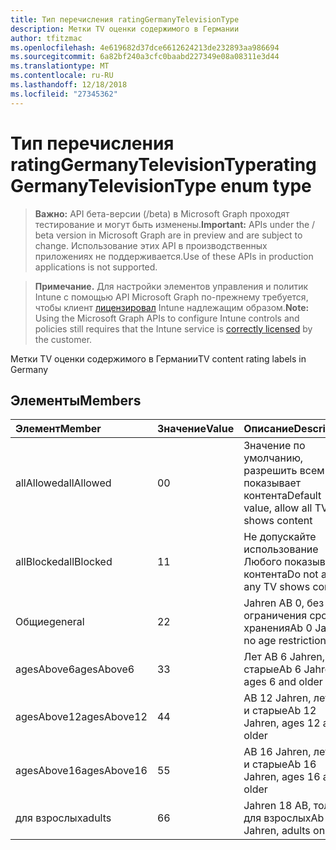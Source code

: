 ```yaml
---
title: Тип перечисления ratingGermanyTelevisionType
description: Метки TV оценки содержимого в Германии
author: tfitzmac
ms.openlocfilehash: 4e619682d37dce6612624213de232893aa986694
ms.sourcegitcommit: 6a82bf240a3cfc0baabd227349e08a08311e3d44
ms.translationtype: MT
ms.contentlocale: ru-RU
ms.lasthandoff: 12/18/2018
ms.locfileid: "27345362"
---
```

# <a name="ratinggermanytelevisiontype-enum-type"></a><span data-ttu-id="6c33b-103">Тип перечисления ratingGermanyTelevisionType</span><span class="sxs-lookup"><span data-stu-id="6c33b-103">ratingGermanyTelevisionType enum type</span></span>

> <span data-ttu-id="6c33b-104">**Важно:** API бета-версии (/beta) в Microsoft Graph проходят тестирование и могут быть изменены.</span><span class="sxs-lookup"><span data-stu-id="6c33b-104">**Important:** APIs under the / beta version in Microsoft Graph are in preview and are subject to change.</span></span> <span data-ttu-id="6c33b-105">Использование этих API в производственных приложениях не поддерживается.</span><span class="sxs-lookup"><span data-stu-id="6c33b-105">Use of these APIs in production applications is not supported.</span></span>

> <span data-ttu-id="6c33b-106">**Примечание.** Для настройки элементов управления и политик Intune с помощью API Microsoft Graph по-прежнему требуется, чтобы клиент [лицензировал](https://go.microsoft.com/fwlink/?linkid=839381) Intune надлежащим образом.</span><span class="sxs-lookup"><span data-stu-id="6c33b-106">**Note:** Using the Microsoft Graph APIs to configure Intune controls and policies still requires that the Intune service is [correctly licensed](https://go.microsoft.com/fwlink/?linkid=839381) by the customer.</span></span>

<span data-ttu-id="6c33b-107">Метки TV оценки содержимого в Германии</span><span class="sxs-lookup"><span data-stu-id="6c33b-107">TV content rating labels in Germany</span></span>
## <a name="members"></a><span data-ttu-id="6c33b-108">Элементы</span><span class="sxs-lookup"><span data-stu-id="6c33b-108">Members</span></span>
|<span data-ttu-id="6c33b-109">Элемент</span><span class="sxs-lookup"><span data-stu-id="6c33b-109">Member</span></span>|<span data-ttu-id="6c33b-110">Значение</span><span class="sxs-lookup"><span data-stu-id="6c33b-110">Value</span></span>|<span data-ttu-id="6c33b-111">Описание</span><span class="sxs-lookup"><span data-stu-id="6c33b-111">Description</span></span>|
|:---|:---|:---|
|<span data-ttu-id="6c33b-112">allAllowed</span><span class="sxs-lookup"><span data-stu-id="6c33b-112">allAllowed</span></span>|<span data-ttu-id="6c33b-113">0</span><span class="sxs-lookup"><span data-stu-id="6c33b-113">0</span></span>|<span data-ttu-id="6c33b-114">Значение по умолчанию, разрешить всем TV показывает контента</span><span class="sxs-lookup"><span data-stu-id="6c33b-114">Default value, allow all TV shows content</span></span>|
|<span data-ttu-id="6c33b-115">allBlocked</span><span class="sxs-lookup"><span data-stu-id="6c33b-115">allBlocked</span></span>|<span data-ttu-id="6c33b-116">1</span><span class="sxs-lookup"><span data-stu-id="6c33b-116">1</span></span>|<span data-ttu-id="6c33b-117">Не допускайте использование Любого показывает контента</span><span class="sxs-lookup"><span data-stu-id="6c33b-117">Do not allow any TV shows content</span></span>|
|<span data-ttu-id="6c33b-118">Общие</span><span class="sxs-lookup"><span data-stu-id="6c33b-118">general</span></span>|<span data-ttu-id="6c33b-119">2</span><span class="sxs-lookup"><span data-stu-id="6c33b-119">2</span></span>|<span data-ttu-id="6c33b-120">Jahren AB 0, без ограничения срока хранения</span><span class="sxs-lookup"><span data-stu-id="6c33b-120">Ab 0 Jahren, no age restrictions</span></span>|
|<span data-ttu-id="6c33b-121">agesAbove6</span><span class="sxs-lookup"><span data-stu-id="6c33b-121">agesAbove6</span></span>|<span data-ttu-id="6c33b-122">3</span><span class="sxs-lookup"><span data-stu-id="6c33b-122">3</span></span>|<span data-ttu-id="6c33b-123">Лет AB 6 Jahren, 6 и старые</span><span class="sxs-lookup"><span data-stu-id="6c33b-123">Ab 6 Jahren, ages 6 and older</span></span>|
|<span data-ttu-id="6c33b-124">agesAbove12</span><span class="sxs-lookup"><span data-stu-id="6c33b-124">agesAbove12</span></span>|<span data-ttu-id="6c33b-125">4</span><span class="sxs-lookup"><span data-stu-id="6c33b-125">4</span></span>|<span data-ttu-id="6c33b-126">AB 12 Jahren, лет 12 и старые</span><span class="sxs-lookup"><span data-stu-id="6c33b-126">Ab 12 Jahren, ages 12 and older</span></span>|
|<span data-ttu-id="6c33b-127">agesAbove16</span><span class="sxs-lookup"><span data-stu-id="6c33b-127">agesAbove16</span></span>|<span data-ttu-id="6c33b-128">5</span><span class="sxs-lookup"><span data-stu-id="6c33b-128">5</span></span>|<span data-ttu-id="6c33b-129">AB 16 Jahren, лет 16 и старые</span><span class="sxs-lookup"><span data-stu-id="6c33b-129">Ab 16 Jahren, ages 16 and older</span></span>|
|<span data-ttu-id="6c33b-130">для взрослых</span><span class="sxs-lookup"><span data-stu-id="6c33b-130">adults</span></span>|<span data-ttu-id="6c33b-131">6</span><span class="sxs-lookup"><span data-stu-id="6c33b-131">6</span></span>|<span data-ttu-id="6c33b-132">Jahren 18 AB, только для взрослых</span><span class="sxs-lookup"><span data-stu-id="6c33b-132">Ab 18 Jahren, adults only</span></span>|





